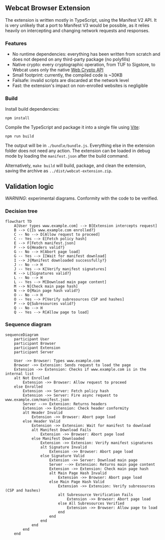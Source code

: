 ## Webcat Browser Extension

The extension is written mostly in TypeScript, using the Manifest V2 API. It is very unlikely that a port to Manifest V3 would be possible, as it relies heavily on intercepting and changing network requests and responses.

### Features

 - No runtime dependencies: everything has been written from scratch and does not depend on any third-party package (no polyfills)
 - Native crypto: every cryptographic operation, from TUF to Sigstore, to Webcat uses only the native [Web Crypto API](https://developer.mozilla.org/en-US/docs/Web/API/Web_Crypto_API)
 - Small footprint: currently, the compiled code is ~30KB
 - Failsafe: invalid scripts are discarded at the network level
 - Fast: the extension's impact on non-enrolled websites is negligible

### Build

Install build dependencies:

`npm install`

Compile the TypeScript and package it into a single file using [Vite](https://vite.dev):

`npm run build`

The output will be in `./bundle/bundle.js`. Everything else in the extension folder does not need any action. The extension can be loaded in debug mode by loading the `manifest.json` after the build command.

Alternatively, `make build` will build, package, and clean the extension, saving the archive as `../dist/webcat-extension.zip`.


## Validation logic
*WARNING*: experimental diagrams. Conformity with the code to be verified.

### Decision tree
```mermaid
flowchart TD
    A[User types www.example.com] --> B[Extension intercepts request]
    B --> C{Is www.example.com enrolled?}
    C -- No --> D[Allow request to proceed]
    C -- Yes --> E[Fetch policy hash]
    E --> F[Fetch manifest.json]
    F --> G{Headers valid?}
    G -- No --> H[Abort page load]
    G -- Yes --> I[Wait for manifest download]
    I --> J{Manifest downloaded successfully?}
    J -- No --> H
    J -- Yes --> K[Verify manifest signatures]
    K --> L{Signatures valid?}
    L -- No --> H
    L -- Yes --> M[Download main page content]
    M --> N[Check main page hash]
    N --> O{Main page hash valid?}
    O -- No --> H
    O -- Yes --> P[Verify subresources CSP and hashes]
    P --> Q{Subresources valid?}
    Q -- No --> H
    Q -- Yes --> R[Allow page to load]
```

### Sequence diagram
```mermaid
sequenceDiagram
    participant User
    participant Browser
    participant Extension
    participant Server

    User ->> Browser: Types www.example.com
    Browser ->> Extension: Sends request to load the page
    Extension ->> Extension: Checks if www.example.com is in the internal list
    alt Not Enrolled
        Extension ->> Browser: Allow request to proceed
    else Enrolled
        Extension ->> Server: Fetch policy hash
        Extension ->> Server: Fire async request to www.example.com/manifest.json
        Server -->> Extension: Returns headers
        Extension ->> Extension: Check header conformity
        alt Header Invalid
            Extension ->> Browser: Abort page load
        else Header Valid
            Extension ->> Extension: Wait for manifest to download
            alt Manifest Download Fails
                Extension ->> Browser: Abort page load
            else Manifest Downloaded
                Extension ->> Extension: Verify manifest signatures
                alt Signature Invalid
                    Extension ->> Browser: Abort page load
                else Signature Valid
                    Extension ->> Server: Download main page
                    Server -->> Extension: Returns main page content
                    Extension ->> Extension: Check main page hash
                    alt Main Page Hash Invalid
                        Extension ->> Browser: Abort page load
                    else Main Page Hash Valid
                        Extension ->> Extension: Verify subresources (CSP and hashes)
                        alt Subresource Verification Fails
                            Extension ->> Browser: Abort page load
                        else All Subresources Verified
                            Extension ->> Browser: Allow page to load
                        end
                    end
                end
            end
        end
    end
```
